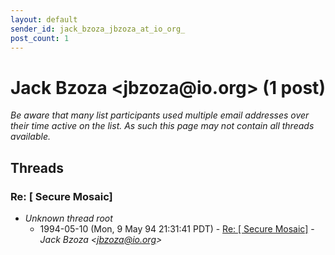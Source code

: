 ```yaml
---
layout: default
sender_id: jack_bzoza_jbzoza_at_io_org_
post_count: 1
---
```


# Jack Bzoza <jbzoza<span>@</span>io.org> (1 post)

_Be aware that many list participants used multiple email addresses over their time active on the list. As such this page may not contain all threads available._

## Threads

### Re: [ Secure Mosaic]
+ _Unknown thread root_
  + 1994-05-10 (Mon, 9 May 94 21:31:41 PDT) - [Re: [ Secure Mosaic]](/archive/1994/05/68af82dfba6f0891b2bfcf4bb90bb3c3be970237abcb0bf951593e9736da9a91) - _Jack Bzoza \<jbzoza@io.org\>_

